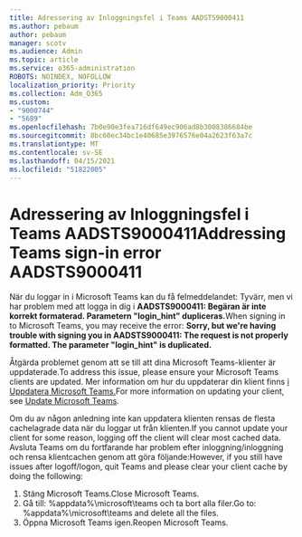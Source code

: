 ```yaml
---
title: Adressering av Inloggningsfel i Teams AADSTS9000411
ms.author: pebaum
author: pebaum
manager: scotv
ms.audience: Admin
ms.topic: article
ms.service: o365-administration
ROBOTS: NOINDEX, NOFOLLOW
localization_priority: Priority
ms.collection: Adm_O365
ms.custom:
- "9000744"
- "5689"
ms.openlocfilehash: 7b0e90e3fea716df649ec906ad8b3008386684be
ms.sourcegitcommit: 8bc60ec34bc1e40685e3976576e04a2623f63a7c
ms.translationtype: MT
ms.contentlocale: sv-SE
ms.lasthandoff: 04/15/2021
ms.locfileid: "51822005"
---
```

# <a name="addressing-teams-sign-in-error-aadsts9000411"></a><span data-ttu-id="f9b81-102">Adressering av Inloggningsfel i Teams AADSTS9000411</span><span class="sxs-lookup"><span data-stu-id="f9b81-102">Addressing Teams sign-in error AADSTS9000411</span></span>

<span data-ttu-id="f9b81-103">När du loggar in i Microsoft Teams kan du få felmeddelandet: Tyvärr, men vi har problem med att logga in dig i **AADSTS9000411: Begäran är inte korrekt formaterad. Parametern "login_hint" dupliceras.**</span><span class="sxs-lookup"><span data-stu-id="f9b81-103">When signing in to Microsoft Teams, you may receive the error: **Sorry, but we're having trouble with signing you in AADSTS9000411: The request is not properly formatted. The parameter "login_hint" is duplicated.**</span></span>

<span data-ttu-id="f9b81-104">Åtgärda problemet genom att se till att dina Microsoft Teams-klienter är uppdaterade.</span><span class="sxs-lookup"><span data-stu-id="f9b81-104">To address this issue, please ensure your Microsoft Teams clients are updated.</span></span> <span data-ttu-id="f9b81-105">Mer information om hur du uppdaterar din klient finns [i Uppdatera Microsoft Teams.](https://support.office.com/article/Update-Microsoft-Teams-535a8e4b-45f0-4f6c-8b3d-91bca7a51db1)</span><span class="sxs-lookup"><span data-stu-id="f9b81-105">For more information on updating your client, see [Update Microsoft Teams](https://support.office.com/article/Update-Microsoft-Teams-535a8e4b-45f0-4f6c-8b3d-91bca7a51db1).</span></span>

<span data-ttu-id="f9b81-106">Om du av någon anledning inte kan uppdatera klienten rensas de flesta cachelagrade data när du loggar ut från klienten.</span><span class="sxs-lookup"><span data-stu-id="f9b81-106">If you cannot update your client for some reason, logging off the client will clear most cached data.</span></span> <span data-ttu-id="f9b81-107">Avsluta Teams om du fortfarande har problem efter inloggning/inloggning och rensa klientcachen genom att göra följande:</span><span class="sxs-lookup"><span data-stu-id="f9b81-107">However, if you still have issues after logoff/logon, quit Teams and please clear your client cache by doing the following:</span></span>
1. <span data-ttu-id="f9b81-108">Stäng Microsoft Teams.</span><span class="sxs-lookup"><span data-stu-id="f9b81-108">Close Microsoft Teams.</span></span>
2. <span data-ttu-id="f9b81-109">Gå till: %appdata%\microsoft\teams och ta bort alla filer.</span><span class="sxs-lookup"><span data-stu-id="f9b81-109">Go to: %appdata%\microsoft\teams and delete all the files.</span></span>
3. <span data-ttu-id="f9b81-110">Öppna Microsoft Teams igen.</span><span class="sxs-lookup"><span data-stu-id="f9b81-110">Reopen Microsoft Teams.</span></span>
